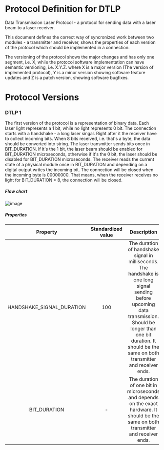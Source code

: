 # Protocol Definition for DTLP
Data Transmission Laser Protocol - a protocol for sending data with a laser beam to a laser receiver. 

This document defines the correct way of syncronized work between two modules - a transmitter and receiver, shows the properties of each version of the protocol which should be implemented in a connection.

The versioning of the protocol shows the major changes and has only one segment, i.e. X, while the protocol software implementation can have semantic versioning, i.e. X.Y.Z. where X is a major version (The version of implemented protocol), Y is a minor version showing software feature updates and Z is a patch version, showing software bugfixes.

# Protocol Versions

### DTLP 1
The first version of the protocol is a representation of binary data. Each laser light represents a 1 bit, while no light represents 0 bit. The connection starts with a handshake - a long laser singal. Right after it the receiver have to collect incoming bits. When 8 bits received, i.e. that's a byte, the data should be converted into string. The laser transmitter sends bits once in BIT_DURATION. If it's the 1 bit, the laser beam should be enabled for BIT_DURATION microseconds, otherwise if it's the 0 bit, the laser should be disabled for BIT_DURATION microseconds. The receiver reads the current state of a physical module once in BIT_DURATION and depending on a digital output writes the incoming bit. The connection will be closed when the incoming byte is 00000000. That means, when the receiver receives no light for BIT_DURATION * 8, the connection will be closed. 

##### Flow chart
![image](https://github.com/data-transmission-laser-protocol/protocol-definition/assets/22774727/56b0da43-078d-41bc-94f0-385882b73c0f)


##### Properties

| Property    | Standardized value | Description |
| :---:        |    :----:   |          :---: |
| HANDSHAKE_SIGNAL_DURATION | 100 | The duration of handshake signal in milliseconds. The handshake is one long signal sending before upcoming data transmission. Should be longer than one bit duration. It should be the same on both transmitter and receiver ends. |
| BIT_DURATION | - | The duration of one bit in microseconds and depends on the exact hardware. It should be the same on both transmitter and receiver ends. |


